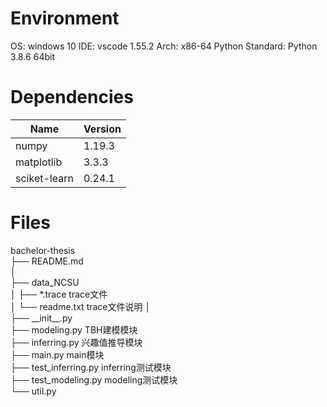 # Environment
OS: windows 10
IDE: vscode 1.55.2
Arch: x86-64
Python Standard: Python 3.8.6 64bit

# Dependencies
| Name | Version|
| - | - |
| numpy | 1.19.3 |
| matplotlib | 3.3.3 |
| sciket-learn | 0.24.1 |

# Files
bachelor-thesis   
├── README.md  
│  
├── data_NCSU  
│   ├── *.trace             trace文件  
│   └── readme.txt       trace文件说明  │  
├── \_\_init\_\_.py  
├── modeling.py  TBH建模模块  
├── inferring.py      兴趣值推导模块  
├── main.py  main模块  
├── test_inferring.py  inferring测试模块  
├── test_modeling.py  modeling测试模块  
└── util.py             